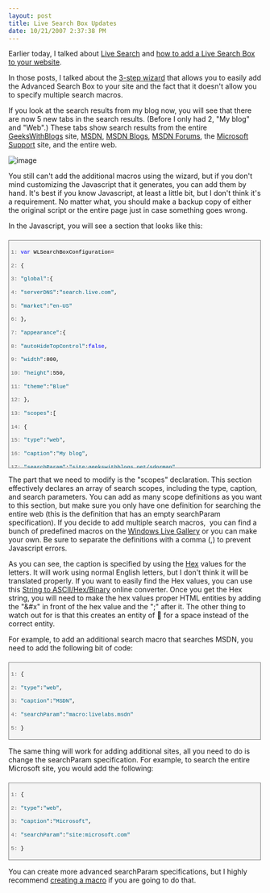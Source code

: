 ```yaml
---
layout: post
title: Live Search Box Updates
date: 10/21/2007 2:37:38 PM
---
```


Earlier today, I talked about [Live Search](http://geekswithblogs.net/sdorman/archive/2007/10/21/Live-Search.aspx) and [how to add a Live Search Box to your website](http://geekswithblogs.net/sdorman/archive/2007/10/21/Adding-a-Live-Search-Box-to-your-website.aspx). 

In those posts, I talked about the [3-step wizard](http://search.live.com/siteowner/searchboxstep1.aspx "-step wizard") that allows you to easily add the Advanced Search Box to your site and the fact that it doesn't allow you to specify multiple search macros.

If you look at the search results from my blog now, you will see that there are now 5 new tabs in the search results. (Before I only had 2, "My blog" and "Web".) These tabs show search results from the entire [GeeksWithBlogs](http://geekswithblogs.net/) site, [MSDN](http://msdn2.microsoft.com/), [MSDN Blogs](http://blogs.msdn.com/), [MSDN Forums](http://forums.microsoft.com/), the [Microsoft Support](http://support.microsoft.com/) site, and the entire web.

![image](http://gwb.blob.core.windows.net/sdorman/WindowsLiveWriter/LiveSearchBoxUpdates_C404/image_3.png)

You still can't add the additional macros using the wizard, but if you don't mind customizing the Javascript that it generates, you can add them by hand. It's best if you know Javascript, at least a little bit, but I don't think it's a requirement. No matter what, you should make a backup copy of either the original script or the entire page just in case something goes wrong.

In the Javascript, you will see a section that looks like this:
 <div style="border-right: gray 1px solid; padding-right: 4px; border-top: gray 1px solid; padding-left: 4px; font-size: 8pt; padding-bottom: 4px; margin: 20px 0px 10px; overflow: auto; border-left: gray 1px solid; width: 97.5%; cursor: text; max-height: 900px; line-height: 12pt; padding-top: 4px; border-bottom: gray 1px solid; font-family: consolas, 'Courier New', courier, monospace; height: 443px; background-color: #f4f4f4"> <div style="padding-right: 0px; padding-left: 0px; font-size: 8pt; padding-bottom: 0px; overflow: visible; width: 100%; color: black; border-top-style: none; line-height: 12pt; padding-top: 0px; font-family: consolas, 'Courier New', courier, monospace; border-right-style: none; border-left-style: none; background-color: #f4f4f4; border-bottom-style: none">

<span style="color: #606060">   1:</span> <span style="color: #0000ff">var</span> WLSearchBoxConfiguration=

<span style="color: #606060">   2:</span>       {

<span style="color: #606060">   3:</span>          <span style="color: #006080">"global"</span>:{

<span style="color: #606060">   4:</span>             <span style="color: #006080">"serverDNS"</span>:<span style="color: #006080">"search.live.com"</span>,

<span style="color: #606060">   5:</span>             <span style="color: #006080">"market"</span>:<span style="color: #006080">"en-US"</span>

<span style="color: #606060">   6:</span>          },

<span style="color: #606060">   7:</span>          <span style="color: #006080">"appearance"</span>:{

<span style="color: #606060">   8:</span>             <span style="color: #006080">"autoHideTopControl"</span>:<span style="color: #0000ff">false</span>,

<span style="color: #606060">   9:</span>             <span style="color: #006080">"width"</span>:800,

<span style="color: #606060">  10:</span>             <span style="color: #006080">"height"</span>:550,

<span style="color: #606060">  11:</span>             <span style="color: #006080">"theme"</span>:<span style="color: #006080">"Blue"</span>

<span style="color: #606060">  12:</span>          },

<span style="color: #606060">  13:</span>          <span style="color: #006080">"scopes"</span>:[

<span style="color: #606060">  14:</span>             {

<span style="color: #606060">  15:</span>                <span style="color: #006080">"type"</span>:<span style="color: #006080">"web"</span>,

<span style="color: #606060">  16:</span>                <span style="color: #006080">"caption"</span>:<span style="color: #006080">"&#x4d;&#x79;&#x20;&#x62;&#x6c;&#x6f;&#x67;"</span>,

<span style="color: #606060">  17:</span>                <span style="color: #006080">"searchParam"</span>:<span style="color: #006080">"site:geekswithblogs.net\/sdorman"</span>

<span style="color: #606060">  18:</span>             }

<span style="color: #606060">  19:</span>             ,

<span style="color: #606060">  20:</span>             {

<span style="color: #606060">  21:</span>                <span style="color: #006080">"type"</span>:<span style="color: #006080">"web"</span>,

<span style="color: #606060">  22:</span>                <span style="color: #006080">"caption"</span>:<span style="color: #006080">"&#x57;&#x65;&#x62;"</span>,

<span style="color: #606060">  23:</span>                <span style="color: #006080">"searchParam"</span>:<span style="color: #006080">""</span>

<span style="color: #606060">  24:</span>             }

<span style="color: #606060">  25:</span>          ]

<span style="color: #606060">  26:</span>       }
</div></div>


The part that we need to modify is the "scopes" declaration. This section effectively declares an array of search scopes, including the type, caption, and search parameters. You can add as many scope definitions as you want to this section, but make sure you only have one definition for searching the entire web (this is the definition that has an empty searchParam specification). If you decide to add multiple search macros,  you can find a bunch of predefined macros on the [Windows Live Gallery](http://gallery.live.com/default.aspx?pl=4&bt=13) or you can make your own. Be sure to separate the definitions with a comma (,) to prevent Javascript errors. 

As you can see, the caption is specified by using the [Hex](http://en.wikipedia.org/wiki/Hexadecimal) values for the letters. It will work using normal English letters, but I don't think it will be translated properly. If you want to easily find the Hex values, you can use this [String to ASCII/Hex/Binary](http://www.easycalculation.com/ascii-hex.php) online converter. Once you get the Hex string, you will need to make the hex values proper HTML entities by adding the "&#x" in front of the hex value and the ";" after it. The other thing to watch out for is that this creates an entity of &#x1; for a space instead of the correct &#x20; entity.

For example, to add an additional search macro that searches MSDN, you need to add the following bit of code:

<div style="border-right: gray 1px solid; padding-right: 4px; border-top: gray 1px solid; padding-left: 4px; font-size: 8pt; padding-bottom: 4px; margin: 20px 0px 10px; overflow: auto; border-left: gray 1px solid; width: 97.5%; cursor: text; max-height: 200px; line-height: 12pt; padding-top: 4px; border-bottom: gray 1px solid; font-family: consolas, 'Courier New', courier, monospace; background-color: #f4f4f4">
<div style="padding-right: 0px; padding-left: 0px; font-size: 8pt; padding-bottom: 0px; overflow: visible; width: 100%; color: black; border-top-style: none; line-height: 12pt; padding-top: 0px; font-family: consolas, 'Courier New', courier, monospace; border-right-style: none; border-left-style: none; background-color: #f4f4f4; border-bottom-style: none">

<span style="color: #606060">   1:</span> {

<span style="color: #606060">   2:</span>    <span style="color: #006080">"type"</span>:<span style="color: #006080">"web"</span>,

<span style="color: #606060">   3:</span>    <span style="color: #006080">"caption"</span>:<span style="color: #006080">"&#x4D;&#x53;&#x44;&#x4E;"</span>,

<span style="color: #606060">   4:</span>    <span style="color: #006080">"searchParam"</span>:<span style="color: #006080">"macro:livelabs.msdn"</span>

<span style="color: #606060">   5:</span> }
</div></div>


The same thing will work for adding additional sites, all you need to do is change the searchParam specification. For example, to search the entire Microsoft site, you would add the following:

<div style="border-right: gray 1px solid; padding-right: 4px; border-top: gray 1px solid; padding-left: 4px; font-size: 8pt; padding-bottom: 4px; margin: 20px 0px 10px; overflow: auto; border-left: gray 1px solid; width: 97.5%; cursor: text; max-height: 200px; line-height: 12pt; padding-top: 4px; border-bottom: gray 1px solid; font-family: consolas, 'Courier New', courier, monospace; background-color: #f4f4f4">
<div style="padding-right: 0px; padding-left: 0px; font-size: 8pt; padding-bottom: 0px; overflow: visible; width: 100%; color: black; border-top-style: none; line-height: 12pt; padding-top: 0px; font-family: consolas, 'Courier New', courier, monospace; border-right-style: none; border-left-style: none; background-color: #f4f4f4; border-bottom-style: none">

<span style="color: #606060">   1:</span> {

<span style="color: #606060">   2:</span>    <span style="color: #006080">"type"</span>:<span style="color: #006080">"web"</span>,

<span style="color: #606060">   3:</span>    <span style="color: #006080">"caption"</span>:<span style="color: #006080">"&#x4D;&#x69;&#x63;&#x72;&#x6F;&#x73;&#x6F;&#x66;&#x74;"</span>,

<span style="color: #606060">   4:</span>    <span style="color: #006080">"searchParam"</span>:<span style="color: #006080">"site:microsoft.com"</span>

<span style="color: #606060">   5:</span> }
</div></div>


You can create more advanced searchParam specifications, but I highly recommend [creating a macro](http://search.live.com/macros?mkt=en-us) if you are going to do that.
